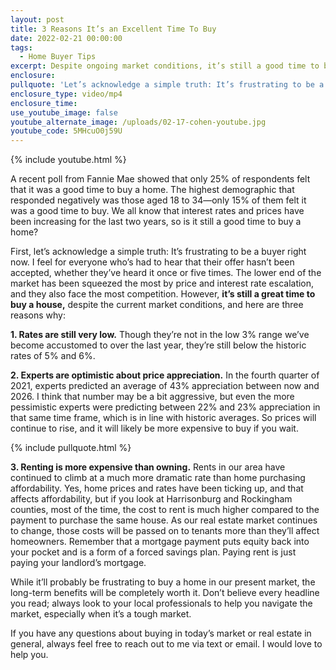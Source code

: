 ```yaml
---
layout: post
title: 3 Reasons It’s an Excellent Time To Buy
date: 2022-02-21 00:00:00
tags:
  - Home Buyer Tips
excerpt: Despite ongoing market conditions, it’s still a good time to buy a home
enclosure:
pullquote: 'Let’s acknowledge a simple truth: It’s frustrating to be a buyer right now.'
enclosure_type: video/mp4
enclosure_time:
use_youtube_image: false
youtube_alternate_image: /uploads/02-17-cohen-youtube.jpg
youtube_code: 5MHcuO0j59U
---
```

{% include youtube.html %}

A recent poll from Fannie Mae showed that only 25% of respondents felt that it was a good time to buy a home. The highest demographic that responded negatively was those aged 18 to 34—only 15% of them felt it was a good time to buy. We all know that interest rates and prices have been increasing for the last two years, so is it still a good time to buy a home?&nbsp;

First, let’s acknowledge a simple truth: It’s frustrating to be a buyer right now. I feel for everyone who’s had to hear that their offer hasn’t been accepted, whether they’ve heard it once or five times. The lower end of the market has been squeezed the most by price and interest rate escalation, and they also face the most competition. However, **it’s still a great time to buy a house,** despite the current market conditions, and here are three reasons why:

**1\. Rates are still very low.** Though they’re not in the low 3% range we’ve become accustomed to over the last year, they’re still below the historic rates of 5% and 6%.

**2\. Experts are optimistic about price appreciation.** In the fourth quarter of 2021, experts predicted an average of 43% appreciation between now and 2026. I think that number may be a bit aggressive, but even the more pessimistic experts were predicting between 22% and 23% appreciation in that same time frame, which is in line with historic averages. So prices will continue to rise, and it will likely be more expensive to buy if you wait.

{% include pullquote.html %}

**3\. Renting is more expensive than owning.** Rents in our area have continued to climb at a much more dramatic rate than home purchasing affordability. Yes, home prices and rates have been ticking up, and that affects affordability, but if you look at Harrisonburg and Rockingham counties, most of the time, the cost to rent is much higher compared to the payment to purchase the same house. As our real estate market continues to change, those costs will be passed on to tenants more than they’ll affect homeowners. Remember that a mortgage payment puts equity back into your pocket and is a form of a forced savings plan. Paying rent is just paying your landlord’s mortgage.&nbsp;

While it’ll probably be frustrating to buy a home in our present market, the long-term benefits will be completely worth it. Don’t believe every headline you read; always look to your local professionals to help you navigate the market, especially when it’s a tough market.&nbsp;

If you have any questions about buying in today’s market or real estate in general, always feel free to reach out to me via text or email. I would love to help you.

